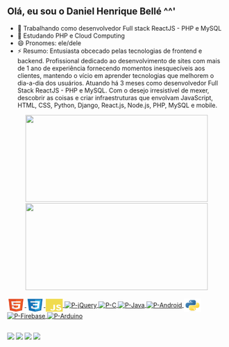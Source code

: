 ## Olá, eu sou o Daniel Henrique Bellé ^^'


- 🔭 Trabalhando como desenvolvedor Full stack ReactJS - PHP e MySQL
- 🌱 Estudando PHP e Cloud Computing
- 😄 Pronomes: ele/dele
- ⚡ Resumo: Entusiasta obcecado pelas tecnologias de frontend e backend. Profissional dedicado ao desenvolvimento de sites com mais de 1 ano de experiência fornecendo momentos inesquecíveis aos clientes, mantendo o vício em aprender tecnologias que melhorem o dia-a-dia dos usuários. Atuando há 3 meses como desenvolvedor Full Stack ReactJS - PHP e MySQL. Com o desejo irresistível de mexer, descobrir as coisas e criar infraestruturas que envolvam JavaScript, HTML, CSS, Python, Django, React.js, Node.js, PHP, MySQL e mobile.


<div align="center">
  <a href="https://github.com/danielbelle">
  <img height="200em" width="420em" src="https://github-readme-stats.vercel.app/api?username=danielbelle&show_icons=true&theme=dark&include_all_commits=true&count_private=true"/>
  <img height="200em" width="420em" src="https://github-readme-stats.vercel.app/api/top-langs/?username=danielbelle&layout=compact&langs_count=7&theme=dark"/>
</div>
<div style="display: inline_block"><br>
  <img align="center" alt="P-HTML" height="30" width="40" src="https://raw.githubusercontent.com/devicons/devicon/master/icons/html5/html5-original.svg">
  <img align="center" alt="P-CSS" height="30" width="40" src="https://raw.githubusercontent.com/devicons/devicon/master/icons/css3/css3-original.svg">
  <img align="center" alt="P-Js" height="30" width="40" src="https://raw.githubusercontent.com/devicons/devicon/master/icons/javascript/javascript-plain.svg">
  <img align="center" alt="P-jQuery" height="30" width="40" src="https://cdn.jsdelivr.net/gh/devicons/devicon/icons/jquery/jquery-original-wordmark.svg">
  <img align="center" alt="P-C" height="30" width="40" src="https://cdn.jsdelivr.net/gh/devicons/devicon/icons/c/c-original.svg">
  <img align="center" alt="P-Java" height="30" width="40" src="https://cdn.jsdelivr.net/gh/devicons/devicon/icons/java/java-original-wordmark.svg">  
  <img align="center" alt="P-Android" height="30" width="40" src="https://cdn.jsdelivr.net/gh/devicons/devicon/icons/android/android-original.svg">    
  <img align="center" alt="P-Python" height="30" width="40" src="https://raw.githubusercontent.com/devicons/devicon/master/icons/python/python-original.svg">
  <img align="center" alt="P-Firebase" height="30" width="40" src="https://cdn.jsdelivr.net/gh/devicons/devicon/icons/firebase/firebase-plain-wordmark.svg">
  <img align="center" alt="P-Arduino" height="30" width="40" src="https://cdn.jsdelivr.net/gh/devicons/devicon/icons/arduino/arduino-original-wordmark.svg">
</div>
  
  ##
 
<div>   
  <a href="https://www.linkedin.com/in/danielhenriquebelle" target="_blank"><img src="https://img.shields.io/badge/-LinkedIn-%230077B5?style=for-the-badge&logo=linkedin&logoColor=white" target="_blank"></a> 
  <a href="https://www.youtube.com/channel/UCafXv61lXww1OnBXlLTmHow" target="_blank"><img src="https://img.shields.io/badge/YouTube-FF0000?style=for-the-badge&logo=youtube&logoColor=white" target="_blank"></a>
  <a href="https://www.instagram.com/henrique.danielb" target="_blank"><img src="https://img.shields.io/badge/-Instagram-%23E4405F?style=for-the-badge&logo=instagram&logoColor=white" target="_blank"></a>
  <a href = "mailto:henrique.danielb@gmail.com"><img src="https://img.shields.io/badge/-Gmail-%23333?style=for-the-badge&logo=gmail&logoColor=white" target="_blank"></a>

 
 
</div>
